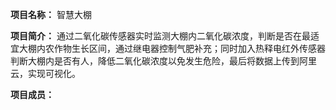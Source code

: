 **项目名称：**
智慧大棚

**项目简介：**
通过二氧化碳传感器实时监测大棚内二氧化碳浓度，判断是否在最适宜大棚内农作物生长区间，通过继电器控制气肥补充；同时加入热释电红外传感器判断大棚内是否有人，降低二氧化碳浓度以免发生危险，最后将数据上传到阿里云，实现可视化。

**项目成员：**
